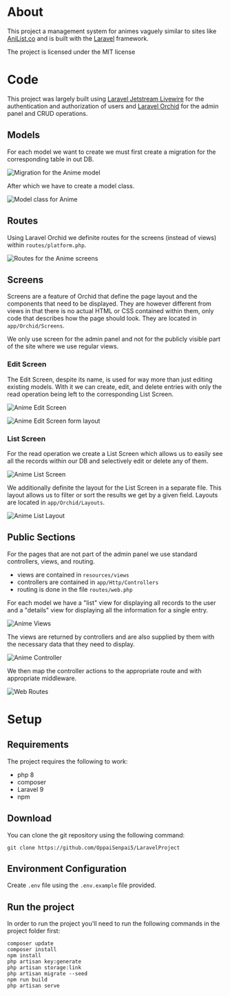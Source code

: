 # About
This project a management system for animes vaguely similar to sites like [AniList.co](https://anilist.co/) and is built with the [Laravel](https://laravel.com/) framework.

The project is licensed under the MIT license

# Code
This project was largely built using [Laravel Jetstream Livewire](https://jetstream.laravel.com/2.x/stacks/livewire.html) for the authentication and authorization of users and [Laravel Orchid](https://orchid.software/) for the admin panel and CRUD operations.

## Models
For each model we want to create we must first create a migration for the corresponding table in out DB.

![Migration for the Anime model](images/migration.PNG)

After which we have to create a model class.

![Model class for Anime](images/model.PNG)

## Routes
Using Laravel Orchid we definite routes for the screens (instead of views) within `routes/platform.php`.

![Routes for the Anime screens](images/screen_routes.PNG)

## Screens
Screens are a feature of Orchid that define the page layout and the components that need to be displayed. They are however different from views in that there is no actual HTML or CSS contained within them, only code that describes how the page should look. They are located in `app/Orchid/Screens`.

We only use screen for the admin panel and not for the publicly visible part of the site where we use regular views.

### Edit Screen
The Edit Screen, despite its name, is used for way more than just editing existing models. With it we can create, edit, and delete entries with only the read operation being left to the corresponding List Screen.

![Anime Edit Screen](images/anime_edit_screen1.PNG)

![Anime Edit Screen form layout](images/anime_edit_screen2.PNG)

### List Screen
For the read operation we create a List Screen which allows us to easily see all the records within our DB and selectively edit or delete any of them.

![Anime List Screen](images/anime_list_screen.PNG)

We additionally definite the layout for the List Screen in a separate file. This layout allows us to filter or sort the results we get by a given field. Layouts are located in `app/Orchid/Layouts`.

![Anime List Layout](images/list_layout.PNG)

## Public Sections
For the pages that are not part of the admin panel we use standard controllers, views, and routing.
- views are contained in `resources/views`
- controllers are contained in `app/Http/Controllers`
- routing is done in the file `routes/web.php`

For each model we have a "list" view for displaying all records to the user and a "details" view for displaying all the information for a single entry.

![Anime Views](images/anime_views.PNG)

The views are returned by controllers and are also supplied by them with the necessary data that they need to display.

![Anime Controller](images/anime_controller.PNG)

We then map the controller actions to the appropriate route and with appropriate middleware.

![Web Routes](images/routes.PNG)
# Setup

## Requirements
The project requires the following to work:
- php 8
- composer
- Laravel 9
- npm
## Download
You can clone the git repository using the following command:
```
git clone https://github.com/OppaiSenpai5/LaravelProject
```

## Environment Configuration
Create `.env` file using the `.env.example` file provided.

## Run the project
In order to run the project you'll need to run the following commands in the project folder first:
```
composer update
composer install
npm install
php artisan key:generate
php artisan storage:link
php artisan migrate --seed
npm run build
php artisan serve
```
